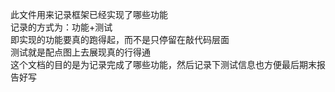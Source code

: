 此文件用来记录框架已经实现了哪些功能  
记录的方式为：功能+测试  
即实现的功能要真的跑得起，而不是只停留在敲代码层面  
测试就是配点图上去展现真的行得通  
这个文档的目的是为记录完成了哪些功能，然后记录下测试信息也方便最后期末报告好写  
